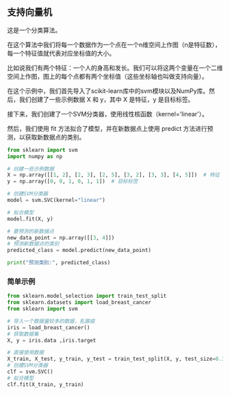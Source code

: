 
## 支持向量机

这是一个分类算法。

在这个算法中我们将每一个数据作为一个点在一个n维空间上作图（n是特征数），每一个特征值就代表对应坐标值的大小。

比如说我们有两个特征：一个人的身高和发长。我们可以将这两个变量在一个二维空间上作图，图上的每个点都有两个坐标值（这些坐标轴也叫做支持向量）。

在这个示例中，我们首先导入了scikit-learn库中的svm模块以及NumPy库。然后，我们创建了一些示例数据 X 和 y，其中 X 是特征，y 是目标标签。

接下来，我们创建了一个SVM分类器，使用线性核函数（kernel='linear'）。

然后，我们使用 fit 方法拟合了模型，并在新数据点上使用 predict 方法进行预测，以获取新数据点的类别。



```python 
from sklearn import svm
import numpy as np

# 创建一些示例数据
X = np.array([[1, 2], [2, 3], [2, 5], [3, 2], [3, 3], [4, 5]])  # 特征
y = np.array([0, 0, 1, 0, 1, 1])  # 目标标签

# 创建SVM分类器
model = svm.SVC(kernel="linear")

# 拟合模型
model.fit(X, y)

# 要预测的新数据点
new_data_point = np.array([[3, 4]])  
# 预测新数据点的类别
predicted_class = model.predict(new_data_point)

print("预测类别:", predicted_class)
```


### 简单示例


```python 
from sklearn.model_selection import train_test_split
from sklearn.datasets import load_breast_cancer
from sklearn import svm

# 导入一个数据量较多的数据，乳腺癌
iris = load_breast_cancer()
# 获取数据集
X, y = iris.data ,iris.target

# 直接使用数据
X_train, X_test, y_train, y_test = train_test_split(X, y, test_size=0.3)
# 创建SVM分类器
clf = svm.SVC()
# 拟合模型  
clf.fit(X_train, y_train)
```

